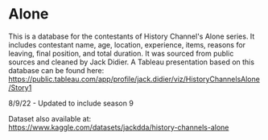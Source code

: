 # Alone
This is a database for the contestants of History Channel's Alone series. It includes contestant name, age, location, experience, items, reasons for leaving, final position, and total duration. It was sourced from public sources and cleaned by Jack Didier.
A Tableau presentation based on this database can be found here:
https://public.tableau.com/app/profile/jack.didier/viz/HistoryChannelsAlone/Story1

8/9/22 - Updated to include season 9

Dataset also available at:
https://www.kaggle.com/datasets/jackdda/history-channels-alone
